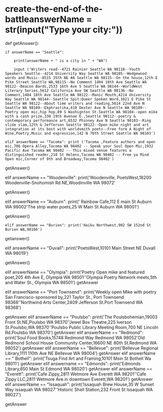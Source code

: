 # create-the-end-of-the-battleanswerName = str(input("Type your city:"))

def getAnswer():

    if answerName == "Seattle":

        print(answerName + " is a city in " + "WA")

        input ('Writers read--4721 Rainier Seattle WA 98118--Youth Speakers Seattle--4214 University Way Seattle WA 98105--Wedgewood words and Music--8515 35th NE #A Seattle WA 98115--On the house,12th E Pike Street Seattle WA,98115--No Comment 1404 18th Ave Seattle WA 98122--Beacon Bards,2533 16th Ave S Seattle WA 98144--WorldWest Literary Series,5612 California Ave SW Seattle WA 98136--No Comment,1404 18th Ave Seattle WA 98122--Manic Mouth,4214 University Way Seattle WA 98144--Seattle Spit:Queer Spoken Word,1021 E Pike St Seattle WA 98122--About time writers and reading,5614 22nd Ave N Seattle WA 98109--Ekphrastika,410 Dexter Ave N Seattle WA 98109--Poetry open mic,hip hop,89 S Washignton St.Seattle WA 98104--open mike with a cash prize,330 19th Avenue E.,Seattle 98112--poetry & contemporary performance art,6532 Phinney Ave N Seattle 98103--Ring slide slam,12th & Jefferson Seattle 98122--Open mike night and art integration at its best with worldsmith poets--Free form A Night of Wine,Poetry,Music and expression,142 N 76th Street Seattle WA 98103')

    elif answerName == "Tacoma": print ('Tacoma ,Feature authors and open mic,706 Opera Alley,Tacoma WA 98402 -- Speak your Soul Open Mic,1932 Pacific Ave Tacoma WA 98402 -- This mixed venue features a distinguished reader,218 St Helens,Tacoma WA 98402 -- Free ya Mind Open mic,Corner of 9th and Broadway,Tacoma 98402')

getAnswer()

elif answerName == "Woodenville": print('Woodenville, PoetsWest,18200 Woodenville-Snohomish Rd NE,Woodinville WA 98072'

getAnswer()

   elif answerName == "Auburn": print(' Rainbow Cafe,112 E main St Auburn WA 98002'The strip water poets,25 W Main St Auburn WA 98001')

getAnswer()

    elif answerName == "Burien": print('Haiku Northwest,902 SW 152nd St Burien WA,98166')
                                      
getanswer()

 elif answerName == "Duvall": print('PoetsWest,10101 Main Street NE Duvall WA 98019')

getAnswer()

 elif answerName == "Olympia": print('Poetry Open mike and featured poet,205 4th Ave E, Olympia WA 98501''Olympia Poetry Network meets,5th and Water St., Olympia WA 98501')
getAnswer

elif answerName == "Port Townsend": print('Weekly open Mike with poetry San Francisco-sponsored by,221 Taylor St., Port Townsend 98368''Northwind Arts Center,2409 Jefferson St.Port Townsend WA 98368')

getAnswer
elif answerName == "Poulsbo": print('The Poulsbohemian,19003 Front St.NE,Poulsbo WA 98370''Jewel Box Theatre,225 Iverson St.Poulsbo,WA 98370''Poulsbo Public Library Meeting Room,700 NE Lincoln Rd.Poulsbo WA 98370')
getAnswer
elif answerName == "Redmond": print('Soul Food Books,15748 Redmond Way Redmond WA 98052'Old Redmond School House Community Center,16600 NE 80th St.Redmond WA 98052')
getAnswer
elif answerName == "Bellevue": print('Bellevue Regional Library,1111 110th Ave NE Bellevue WA 98004')
getAnswer
elif answerName == " Bothell": print('Tsuga Find Art and Framing,10101 Msin St Bothell Wa 98011')
getAnswer
elif answername == "Edmonds": print('Edmonds Library,650 Main St Edmond WA 98020')
getAnswer
elif answerName == "Everett": print('Cafe Zippy,2811 Wetmore Ave Everett WA 98201''Cafe Zippy LLC,2811 Wetmore Ave.in downtown Everett,WA 98201')
getAnswer
elif answerName == "Issaquah": print('Issaquah Brew House,35 W Sunset Way issaquah WA 98027''Historic Shell Station,232 Front St Issaquah WA 98027')

getAnswer
            
